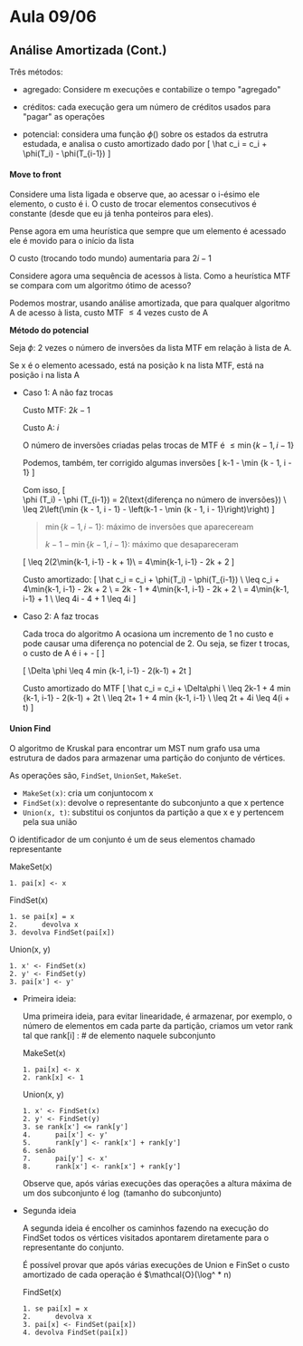 # Aula 09/06

## Análise Amortizada (Cont.)

Três métodos:

* agregado: Considere m execuções e contabilize o tempo "agregado"

* créditos: cada execução
gera um número de créditos usados para "pagar" as operações

* potencial: considera uma função $\phi()$ sobre os estados da estrutra estudada, e analisa o custo amortizado dado por
\[
    \hat c_i = c_i + \phi(T_i) - \phi(T_{i-1})
\]

#### Move to front

Considere uma lista ligada e observe que, ao acessar o i-ésimo ele elemento, o custo é i. O custo de trocar elementos consecutivos é constante (desde que eu já tenha ponteiros para eles).

Pense agora em uma heurística que sempre que um elemento é acessado ele é movido para o início da lista

O custo (trocando todo mundo) aumentaria para $2i-1$

Considere agora uma sequência de acessos à lista. Como a heurística MTF se compara com um algoritmo ótimo de acesso?

Podemos mostrar, usando análise amortizada, que para qualquer algoritmo A de acesso à lista, custo MTF $\leq 4$ vezes custo de A

**Método do potencial**

Seja $\phi:$ 2 vezes o número de inversões da lista MTF em relação à lista de A.

Se x é o elemento acessado, está na posição k na lista MTF, está na posição i na lista A

* Caso 1: A não faz trocas

    Custo MTF: $2k - 1$

    Custo A: $i$

    O número de inversões criadas pelas trocas de MTF é $\leq \min \{k - 1, i - 1\}$

    Podemos, também, ter corrigido algumas inversões
    \[
        k-1 -  \min \{k - 1, i - 1\}
    \]

    Com isso,
    \[  
        \phi (T_i) - \phi (T_{i-1}) = 2(\text{diferença no número de inversões}) \\
        \leq 2\left(\min \{k - 1, i - 1\}  - \left(k-1 -  \min \{k - 1, i - 1\}\right)\right)
    \]

    > $\min \{k - 1, i - 1\} :$ máximo de inversões que apareceream
    >
    > $k-1 -  \min \{k - 1, i - 1\}:$ máximo que desapareceram

    \[
        \leq 2(2\min\{k-1, i-1\} - k + 1)\\
        = 4\min\{k-1, i-1\} - 2k + 2
    \]

    Custo amortizado:
    \[
        \hat c_i = c_i + \phi(T_i) - \phi(T_{i-1}) \\
        \leq c_i + 4\min\{k-1, i-1\} - 2k + 2 \\
        = 2k - 1 + 4\min\{k-1, i-1\} - 2k + 2 \\
        = 4\min\{k-1, i-1\} + 1 \\
        \leq 4i - 4 + 1 \leq 4i
    \]

* Caso 2: A faz trocas

    Cada troca do algoritmo A ocasiona um incremento de 1 no custo e pode causar uma diferença no potencial de 2. Ou seja, se fizer t trocas, o custo de A é i + - [ ]

    \[
        \Delta \phi \leq 4 min \{k-1, i-1\} - 2(k-1) + 2t
    \]

    Custo amortizado do MTF
    \[
        \hat c_i = c_i + \Delta\phi \\
        \leq 2k-1  + 4 min \{k-1, i-1\} - 2(k-1) + 2t \\
        \leq 2t+ 1 + 4 min \{k-1, i-1\} \\
        \leq 2t + 4i \leq 4(i + t)
    \]


#### Union Find

O algoritmo de Kruskal para encontrar um MST num grafo usa uma estrutura de dados para armazenar uma partição do conjunto de vértices.

As operações são, `FindSet`, `UnionSet`, `MakeSet`.

* `MakeSet(x)`: cria um conjuntocom x
* `FindSet(x)`: devolve o representante do subconjunto a que x pertence
* `Union(x, t)`: substitui os conjuntos da partição a que x e y pertencem pela sua união

O identificador de um conjunto é um de seus elementos chamado representante

MakeSet(x)
```
1. pai[x] <- x
```

FindSet(x)
```
1. se pai[x] = x
2.      devolva x
3. devolva FindSet(pai[x])
```

Union(x, y)
```
1. x' <- FindSet(x)
2. y' <- FindSet(y)
3. pai[x'] <- y'
```
* Primeira ideia:

    Uma primeira ideia, para evitar linearidade, é armazenar, por exemplo, o número de elementos em  cada parte da partição, criamos um vetor rank tal que rank[i] : # de elemento naquele subconjunto

    MakeSet(x)
    ```
    1. pai[x] <- x
    2. rank[x] <- 1
    ```

    Union(x, y)
    ```
    1. x' <- FindSet(x)
    2. y' <- FindSet(y)
    3. se rank[x'] <= rank[y']
    4.      pai[x'] <- y'
    5.      rank[y'] <- rank[x'] + rank[y']
    6. senão
    7.      pai[y'] <- x'
    8.      rank[x'] <- rank[x'] + rank[y']
    ```

    Observe que, após várias execuções das operações a altura máxima de um dos subconjunto é $\log$ (tamanho do subconjunto)

* Segunda ideia

    A segunda ideia é encolher os caminhos fazendo na execução do FindSet todos os vértices visitados apontarem diretamente para o representante do conjunto.

    É possível provar que após várias execuções de Union e FinSet o custo amortizado de cada operação é $\mathcal{O}(\log^ * n)

    FindSet(x)
    ```
    1. se pai[x] = x
    2.      devolva x
    3. pai[x] <- FindSet(pai[x])
    4. devolva FindSet(pai[x])
    ```
